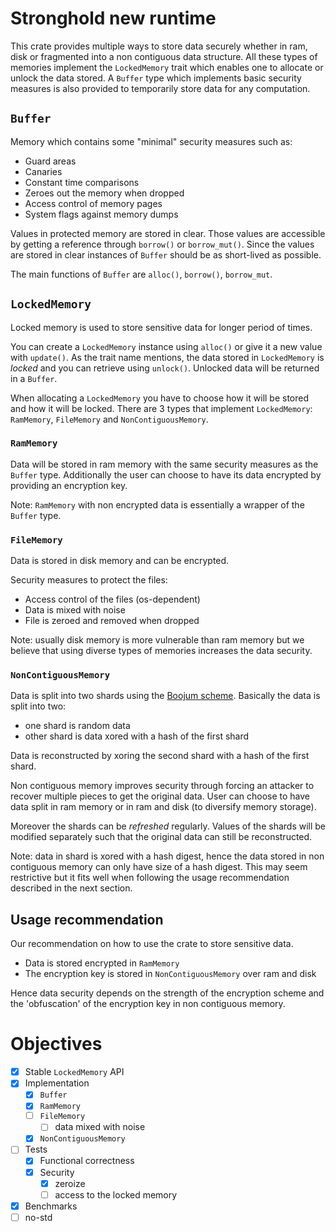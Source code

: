 # Stronghold new runtime 

This crate provides multiple ways to store data securely whether in ram, disk or fragmented into a non contiguous data structure.
All these types of memories implement the `LockedMemory` trait which enables one to allocate or unlock the data stored.
A `Buffer` type which implements basic security measures is also provided to temporarily store data for any computation.

## `Buffer`
Memory which contains some "minimal" security measures such as:
- Guard areas
- Canaries 
- Constant time comparisons
- Zeroes out the memory when dropped 
- Access control of memory pages
- System flags against memory dumps

Values in protected memory are stored in clear. Those values are accessible by getting a reference through `borrow()` or `borrow_mut()`.
Since the values are stored in clear instances of `Buffer` should be as short-lived as possible.

The main functions of `Buffer` are `alloc()`, `borrow()`, `borrow_mut`.

## `LockedMemory`
Locked memory is used to store sensitive data for longer period of times.

You can create a `LockedMemory` instance using `alloc()` or give it a new value with `update()`.
As the trait name mentions, the data stored in `LockedMemory` is _locked_ and you can retrieve using `unlock()`. Unlocked data will be returned in a `Buffer`.

When allocating a `LockedMemory` you have to choose how it will be stored and how it will be locked. 
There are 3 types that implement `LockedMemory`: `RamMemory`, `FileMemory` and `NonContiguousMemory`.

### `RamMemory`
Data will be stored in ram memory with the same security measures as the `Buffer` type.
Additionally the user can choose to have its data encrypted by providing an encryption key.

Note: `RamMemory` with non encrypted data is essentially a wrapper of the `Buffer` type.

### `FileMemory`
Data is stored in disk memory and can be encrypted.

Security measures to protect the files:
- Access control of the files (os-dependent)
- Data is mixed with noise 
- File is zeroed and removed when dropped

Note: usually disk memory is more vulnerable than ram memory but we believe that using diverse types of memories increases the data security.

### `NonContiguousMemory`
Data is split into two shards using the [Boojum scheme](https://spacetime.dev/encrypting-secrets-in-memory).
Basically the data is split into two:
- one shard is random data
- other shard is data xored with a hash of the first shard

Data is reconstructed by xoring the second shard with a hash of the first shard.

Non contiguous memory improves security through forcing an attacker to recover multiple pieces to get the original data.
User can choose to have data split in ram memory or in ram and disk (to diversify memory storage).

Moreover the shards can be _refreshed_ regularly. 
Values of the shards will be modified separately such that the original data can still be reconstructed.

Note: data in shard is xored with a hash digest, hence the data stored in non contiguous memory can only have size of a hash digest. This may seem restrictive but it fits well when following the usage recommendation described in the next section.

## Usage recommendation
Our recommendation on how to use the crate to store sensitive data.
- Data is stored encrypted in `RamMemory`
- The encryption key is stored in `NonContiguousMemory` over ram and disk

Hence data security depends on the strength of the encryption scheme and the 'obfuscation' of the encryption key in non contiguous memory.


# Objectives 
- [x] Stable `LockedMemory` API
- [x] Implementation 
  - [x] `Buffer`
  - [x] `RamMemory`
  - [ ] `FileMemory`
    - [ ] data mixed with noise
  - [x] `NonContiguousMemory` 
- [ ] Tests
  - [x] Functional correctness
  - [x] Security 
    - [x] zeroize 
    - [ ] access to the locked memory
- [x] Benchmarks
- [ ] no-std
